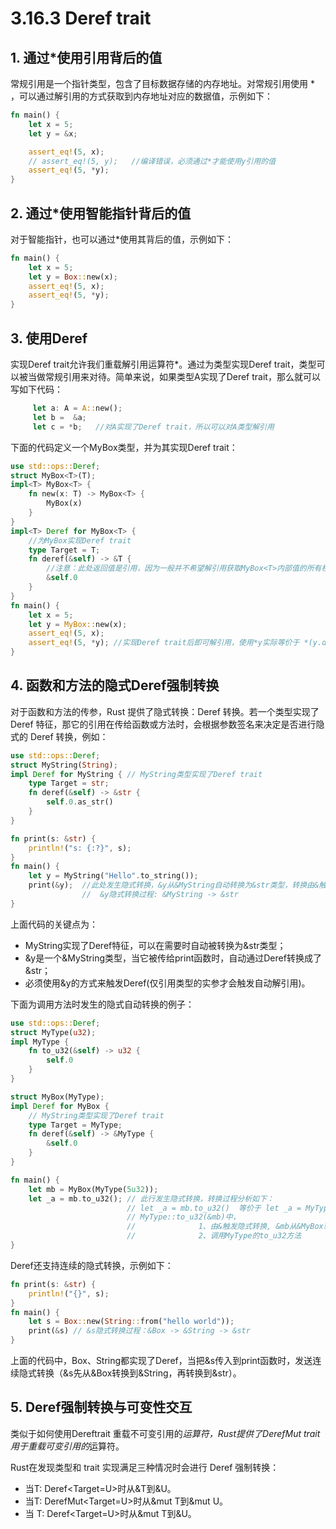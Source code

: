 # 3.16.3 Deref trait 
## 1. 通过*使用引用背后的值

常规引用是一个指针类型，包含了目标数据存储的内存地址。对常规引用使用 * ，可以通过解引用的方式获取到内存地址对应的数据值，示例如下：
```Rust
fn main() {
    let x = 5;
    let y = &x;

    assert_eq!(5, x);
    // assert_eq!(5, y);   //编译错误，必须通过*才能使用y引用的值
    assert_eq!(5, *y);
}
```

## 2. 通过*使用智能指针背后的值
对于智能指针，也可以通过*使用其背后的值，示例如下：
```Rust
fn main() {
    let x = 5;
    let y = Box::new(x);
    assert_eq!(5, x);
    assert_eq!(5, *y);
}
```

## 3. 使用Deref

实现Deref trait允许我们重载解引用运算符*。通过为类型实现Deref trait，类型可以被当做常规引用来对待。简单来说，如果类型A实现了Deref trait，那么就可以写如下代码：
```Rust
     let a: A = A::new();
     let b =  &a;
     let c = *b;   //对A实现了Deref trait，所以可以对A类型解引用
```

下面的代码定义一个MyBox类型，并为其实现Deref trait：
```Rust
use std::ops::Deref;
struct MyBox<T>(T);
impl<T> MyBox<T> {
    fn new(x: T) -> MyBox<T> {
        MyBox(x)
    }
}
impl<T> Deref for MyBox<T> {
    //为MyBox实现Deref trait
    type Target = T;
    fn deref(&self) -> &T {
        //注意：此处返回值是引用，因为一般并不希望解引用获取MyBox<T>内部值的所有权
        &self.0
    }
}
fn main() {
    let x = 5;
    let y = MyBox::new(x);
    assert_eq!(5, x);
    assert_eq!(5, *y); //实现Deref trait后即可解引用，使用*y实际等价于 *(y.deref())
}
```

## 4. 函数和方法的隐式Deref强制转换
对于函数和方法的传参，Rust 提供了隐式转换：Deref 转换。若一个类型实现了 Deref 特征，那它的引用在传给函数或方法时，会根据参数签名来决定是否进行隐式的 Deref 转换，例如：
```Rust
use std::ops::Deref;
struct MyString(String);
impl Deref for MyString { // MyString类型实现了Deref trait
    type Target = str;
    fn deref(&self) -> &str { 
        self.0.as_str()
    }
}

fn print(s: &str) {
    println!("s: {:?}", s);
}
fn main() {
    let y = MyString("Hello".to_string());
    print(&y);  //此处发生隐式转换，&y从&MyString自动转换为&str类型，转换由&触发，过程如下：
                //  &y隐式转换过程: &MyString -> &str 
}
```

上面代码的关键点为：

- MyString实现了Deref特征，可以在需要时自动被转换为&str类型；
- &y是一个&MyString类型，当它被传给print函数时，自动通过Deref转换成了&str；
- 必须使用&y的方式来触发Deref(仅引用类型的实参才会触发自动解引用)。

下面为调用方法时发生的隐式自动转换的例子：
```Rust
use std::ops::Deref;
struct MyType(u32);
impl MyType {
    fn to_u32(&self) -> u32 {
        self.0
    }
}

struct MyBox(MyType);
impl Deref for MyBox {
    // MyString类型实现了Deref trait
    type Target = MyType;
    fn deref(&self) -> &MyType {
        &self.0
    }
}

fn main() {
    let mb = MyBox(MyType(5u32));
    let _a = mb.to_u32(); // 此行发生隐式转换，转换过程分析如下：
                          // let _a = mb.to_u32()  等价于 let _a = MyType::to_u32(&mb)
                          // MyType::to_u32(&mb)中，
                          //              1、由&触发隐式转换, &mb从&MyBox转换到&MyType
                          //              2、调用MyType的to_u32方法
}
```

Deref还支持连续的隐式转换，示例如下：
```Rust
fn print(s: &str) {
    println!("{}", s);
}
fn main() {
    let s = Box::new(String::from("hello world"));
    print(&s) // &s隐式转换过程：&Box -> &String -> &str
}
```
上面的代码中，Box、String都实现了Deref，当把&s传入到print函数时，发送连续隐式转换（&s先从&Box转换到&String，再转换到&str）。

## 5. Deref强制转换与可变性交互
类似于如何使用Dereftrait 重载不可变引用的*运算符，Rust提供了DerefMut trait用于重载可变引用的*运算符。

Rust在发现类型和 trait 实现满足三种情况时会进行 Deref 强制转换：

- 当T: Deref<Target=U>时从&T到&U。
- 当T: DerefMut<Target=U>时从&mut T到&mut U。
- 当 T: Deref<Target=U>时从&mut T到&U。
